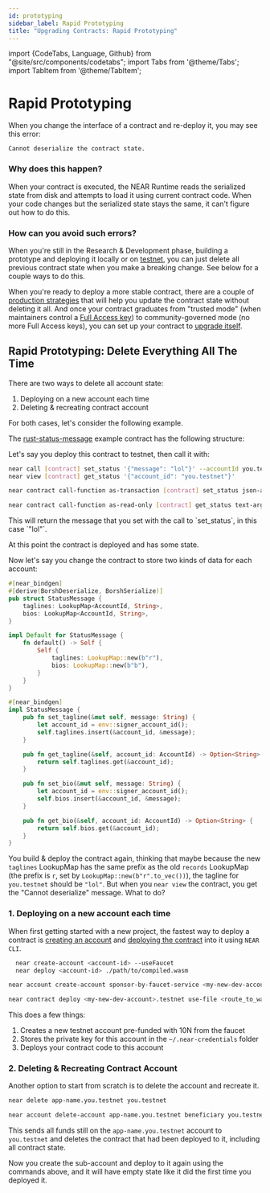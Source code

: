 ```yaml
---
id: prototyping
sidebar_label: Rapid Prototyping
title: "Upgrading Contracts: Rapid Prototyping"
---
```

import {CodeTabs, Language, Github} from "@site/src/components/codetabs";
import Tabs from '@theme/Tabs';
import TabItem from '@theme/TabItem';

# Rapid Prototyping

When you change the interface of a contract and re-deploy it, you may see this error:

    Cannot deserialize the contract state.

### Why does this happen?

When your contract is executed, the NEAR Runtime reads the serialized state from disk and attempts to load it using current contract code. When your code changes but the serialized state stays the same, it can't figure out how to do this.

### How can you avoid such errors?

When you're still in the Research & Development phase, building a prototype and deploying it locally or on [testnet](/concepts/basics/networks), you can just delete all previous contract state when you make a breaking change. See below for a couple ways to do this.

When you're ready to deploy a more stable contract, there are a couple of [production strategies](../../../2.build/2.smart-contracts/release/upgrade.md#migrating-the-state) that will help you update the contract state without deleting it all. And once your contract graduates from "trusted mode" (when maintainers control a [Full Access key](/concepts/protocol/access-keys)) to community-governed mode (no more Full Access keys), you can set up your contract to [upgrade itself](../../../2.build/2.smart-contracts/release/upgrade.md#programmatic-update).


## Rapid Prototyping: Delete Everything All The Time

There are two ways to delete all account state:

1. Deploying on a new account each time
2. Deleting & recreating contract account

For both cases, let's consider the following example.

The [rust-status-message](https://github.com/near-examples/rust-status-message) example contract has the following structure:

<CodeTabs>
  <Language value="rust" language="rust">
    <Github fname="lib.rs"
            url="https://github.com/near-examples/rust-status-message/blob/b5fa6f2a30559d56a3a3ea52da8c26c5d3907606/src/lib.rs" start="5" end="29"/>
  </Language>
</CodeTabs>

Let's say you deploy this contract to testnet, then call it with:

<Tabs className="language-tabs" groupId="code-tabs">
<TabItem value="near-cli">

```bash
near call [contract] set_status '{"message": "lol"}' --accountId you.testnet
near view [contract] get_status '{"account_id": "you.testnet"}'
```

</TabItem>
<TabItem value="near-cli-rs">

```bash
near contract call-function as-transaction [contract] set_status json-args '{"message": "lol"}' prepaid-gas '30 TeraGas' attached-deposit '0 NEAR' sign-as you.testnet network-config testnet sign-with-keychain send

near contract call-function as-read-only [contract] get_status text-args '{"account_id": "you.testnet"}' network-config testnet now
```
</TabItem>
</Tabs>
This will return the message that you set with the call to `set_status`, in this case `"lol"`.

At this point the contract is deployed and has some state. 

Now let's say you change the contract to store two kinds of data for each account:

```rust
#[near_bindgen]
#[derive(BorshDeserialize, BorshSerialize)]
pub struct StatusMessage {
    taglines: LookupMap<AccountId, String>,
    bios: LookupMap<AccountId, String>,
}

impl Default for StatusMessage {
    fn default() -> Self {
        Self {
            taglines: LookupMap::new(b"r"),
            bios: LookupMap::new(b"b"),
        }
    }
}

#[near_bindgen]
impl StatusMessage {
    pub fn set_tagline(&mut self, message: String) {
        let account_id = env::signer_account_id();
        self.taglines.insert(&account_id, &message);
    }

    pub fn get_tagline(&self, account_id: AccountId) -> Option<String> {
        return self.taglines.get(&account_id);
    }

    pub fn set_bio(&mut self, message: String) {
        let account_id = env::signer_account_id();
        self.bios.insert(&account_id, &message);
    }

    pub fn get_bio(&self, account_id: AccountId) -> Option<String> {
        return self.bios.get(&account_id);
    }
}
```

You build & deploy the contract again, thinking that maybe because the new `taglines` LookupMap has the same prefix as the old `records` LookupMap (the prefix is `r`, set by `LookupMap::new(b"r".to_vec())`), the tagline for `you.testnet` should be `"lol"`. But when you `near view` the contract, you get the "Cannot deserialize" message. What to do?

### 1. Deploying on a new account each time

When first getting started with a new project, the fastest way to deploy a contract is [creating an account](../../../4.tools/cli.md#near-create-account) and [deploying the contract](../../../4.tools/cli.md#near-deploy) into it using `NEAR CLI`.

<Tabs className="language-tabs" groupId="code-tabs">
<TabItem value="near-cli">

```bash
  near create-account <account-id> --useFaucet
  near deploy <account-id> ./path/to/compiled.wasm
```

</TabItem>
<TabItem value="near-cli-rs">

```bash
near account create-account sponsor-by-faucet-service <my-new-dev-account>.testnet autogenerate-new-keypair save-to-keychain network-config testnet create

near contract deploy <my-new-dev-account>.testnet use-file <route_to_wasm> without-init-call network-config testnet sign-with-keychain
```

</TabItem>
</Tabs>

This does a few things:

1. Creates a new testnet account pre-funded with 10N from the faucet
2. Stores the private key for this account in the `~/.near-credentials` folder
3. Deploys your contract code to this account

### 2. Deleting & Recreating Contract Account
Another option to start from scratch is to delete the account and recreate it.

<Tabs className="language-tabs" groupId="code-tabs">
<TabItem value="near-cli">

```bash title="Delete sub-account"
near delete app-name.you.testnet you.testnet
```
</TabItem>
<TabItem value="near-cli-rs">

```bash title="Delete sub-account"
near account delete-account app-name.you.testnet beneficiary you.testnet network-config testnet sign-with-keychain send
```
</TabItem>
</Tabs>

This sends all funds still on the `app-name.you.testnet` account to `you.testnet` and deletes the contract that had been deployed to it, including all contract state.

Now you create the sub-account and deploy to it again using the commands above, and it will have empty state like it did the first time you deployed it.
